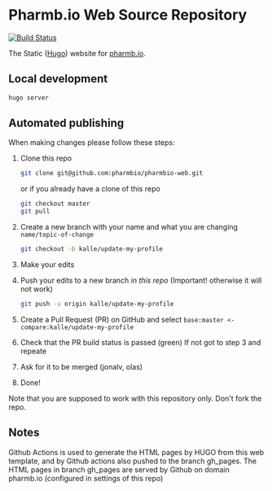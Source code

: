 # Pharmb.io Web Source Repository

[![Build Status](https://travis-ci.org/pharmbio/pharmbio-web.svg?branch=master)](https://travis-ci.org/pharmbio/pharmbio-web)

The Static ([Hugo](https://gohugo.io)) website for [pharmb.io](https://pharmb.io).

## Local development
```bash
hugo server
``` 

## Automated publishing

When making changes please follow these steps:

 1. Clone this repo
 
    ```bash
    git clone git@github.com:pharmbio/pharmbio-web.git
    ```
    or if you already have a clone of this repo
    ```bash
    git checkout master
    git pull
    ```
 2. Create a new branch with your name and what you are changing `name/topic-of-change`
 
    ```bash
    git checkout -b kalle/update-my-profile
    ```
 3. Make your edits
 4. Push your edits to a new branch *in this repo* (Important! otherwise it will not work)
 
    ```bash
    git push -u origin kalle/update-my-profile
    ```
 5. Create a Pull Request (PR) on GitHub and select `base:master <- compare:kalle/update-my-profile`
 6. Check that the PR build status is passed (green)
    If not got to step 3 and repeate
 7. Ask for it to be merged (jonalv, olas)
 8. Done!

Note that you are supposed to work with this repository only. Don't fork the
repo.

## Notes

Github Actions is used to generate the HTML pages by HUGO from this web template, and by Github actions also pushed to the branch gh_pages. The HTML pages in branch gh_pages are served by Github on domain pharmb.io (configured in settings of this repo)
